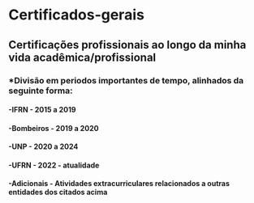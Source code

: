 # Certificados-gerais

## Certificações profissionais ao longo da minha vida acadêmica/profissional


### *Divisão em periodos importantes de tempo, alinhados da seguinte forma:
#### -IFRN - 2015 a 2019
#### -Bombeiros - 2019 a 2020
#### -UNP - 2020 a 2024
#### -UFRN - 2022 - atualidade
#### -Adicionais - Atividades extracurriculares relacionados a outras entidades dos citados acima

